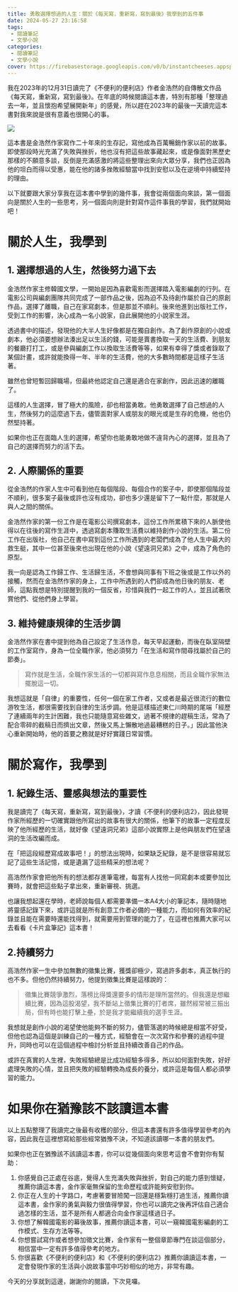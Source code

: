```yaml
---
title: 勇敢選擇想過的人生：關於《每天寫，重新寫，寫到最後》我學到的五件事
date: 2024-05-27 23:16:58
tags:
 - 閱讀筆記
 - 文學小說
categories:
 - 閱讀筆記
 - 文學小說
cover: https://firebasestorage.googleapis.com/v0/b/instantcheeses.appspot.com/o/%E6%AF%8F%E5%A4%A9%E5%AF%AB%20%E9%87%8D%E6%96%B0%E5%AF%AB%20%E5%AF%AB%E5%88%B0%E6%9C%80%E5%BE%8C%2F%E8%B5%B7%E6%80%9D%E6%96%87%E7%AB%A0-02.png?alt=media&token=6dd896bb-5ee1-4f56-9551-a3fbd724d011
---
```


我在2023年的12月31日讀完了《不便利的便利店》作者金浩然的自傳散文作品《每天寫，重新寫，寫到最後》。在年底的時候閱讀這本書，特別有那種「整理過去一年，並且懷抱希望展開新年」的感覺，所以趕在2023年的最後一天讀完這本書對我來說是很有意義也很開心的事。

![](https://firebasestorage.googleapis.com/v0/b/instantcheeses.appspot.com/o/%E6%AF%8F%E5%A4%A9%E5%AF%AB%20%E9%87%8D%E6%96%B0%E5%AF%AB%20%E5%AF%AB%E5%88%B0%E6%9C%80%E5%BE%8C%2F%E8%AE%80%E5%AE%8C%E8%AD%89%E6%98%8E.jpeg?alt=media&token=2a6eeb10-17a4-428a-993f-654b47527d6b)

這本書是金浩然作家寫作二十年來的生存記，寫他成為百萬暢銷作家以前的故事。即使那段時光充滿了失敗與挫折，他也沒有把這些故事藏起來，或是像面對黑歷史那樣的不願意多談，反倒是充滿感激的將這些整理出來向大眾分享，我們也正因為他的坦白而得以受惠，能在他的諸多挫敗經驗當中找到安慰以及在逆境中持續堅持的理由。

以下就要跟大家分享我在這本書中學到的幾件事，我會從兩個面向來談，第一個面向是關於人生的一些思考，另一個面向則是針對寫作這件事我的學習，我們就開始吧！

# 關於人生，我學到

## 1. 選擇想過的人生，然後努力過下去

金浩然作家主修韓國文學，一開始是因為喜歡電影而選擇踏入電影編劇的行列。在電影公司與編劇團隊共同完成了一部作品之後，因為迫不及待創作屬於自己的原創作品，選擇了離職，自己在家寫劇本，但是那並不順利。後來他進到出版社工作，受到工作的影響，決心成為一名小說家，自此展開他的小說家生涯。

透過書中的描述，發現他的大半人生好像都是在獨自創作。為了創作原創的小說或劇本，他必須要想辦法湊出足以生活的錢，可能是賣書換取一天的生活費、到朋友的餐廳打打工，或是參與編劇工作以換取生活費等等，如果有幸得了獎或者錄取了某個計畫，或許就能換得一年、半年的生活費，他的大多數時間都是這樣子生活著。

雖然也曾短暫回歸職場，但最終他認定自己還是適合在家創作，因此迅速的離職了。

這樣的人生選擇，冒了極大的風險，卻也相當勇敢。他勇敢選擇了自己想過的人生，然後努力的這麼過下去，儘管面對家人或朋友的眼光或是生存的危機，他也仍然堅持著。

如果你也正在面臨人生的選擇，希望你也能勇敢地做不違背內心的選擇，並且為了自己的選擇而努力的活下去。

## 2. 人際關係的重要

從金浩然的作家人生中可看到他在每個階段、每個合作的案子中，即使那個階段並不順利，很多案子最後或許也沒有成功，卻也多少還是留下了一點什麼，那就是人與人之間的關係。

金浩然作家的第一份工作是在電影公司撰寫劇本，這份工作所累積下來的人脈使他得以在往後的寫作生涯中，透過寫劇本賺取生活費以維持創作小說的生活。第二份工作在出版社，他自己在書中寫到這份工作所遇到的老闆們成為了他人生中最大的救生艇，其中一位甚至後來也出現在他的小說《望遠洞兄弟》之中，成為了角色的原型。

我一向是認為工作歸工作、生活歸生活，不會想與同事有下班之後或是工作以外的接觸，然而在金浩然作家的身上，工作中所遇到的人們卻成為他日後的朋友、老師，這點我想是特別提醒到我的一個反省，珍惜與我們一起工作的人，並且試著欣賞他們、從他們身上學習。

## 3. 維持健康規律的生活步調

金浩然作家在書中提到他為自己設定了生活作息，每天早起運動，而後在臥室隔壁的工作室寫作，身為一位全職作家，他必須努力「在生活和寫作間尋找屬於自己的節奏」。

> 寫作就是生活，全職作家生活的一切都與寫作息息相關，而且全職作家無法擺脫這一切。

我想這就是「自律」的重要性，任何一個在家工作者，又或者是最近很流行的數位游牧生活，都很需要找到自律的生活步調。他是這樣描述東仁川時期的尾端「經歷了連續兩年的生計困難，我也只能隨意寫些雜文，過著不規律的趕稿生活，常為了配合零碎的截稿日而擠出文章，然後又馬上懶散地過最糟糕的日子。」因此當他決心重新開始時，他的首要之務就是好好實踐日常習慣。

# 關於寫作，我學到

## 1. 紀錄生活、靈感與想法的重要性

我是讀完了《每天寫，重新寫，寫到最後》，才讀《不便利的便利店2》，因此發現作家所經歷的一切確實跟他所寫出的故事有很大的關係，他筆下的故事一定程度反映了他所經歷的生活，就好像《望遠洞兄弟》這部小說實際上是他與朋友們在望遠洞的生活改編而成。

在「把這段經歷寫成故事吧！」的想法出現時，如果缺乏紀錄，是不是很容易就忘記了這些生活記憶，或是遺漏了這些精采的想法呢？

高浩然作家會把他所有的想法都存進筆電裡，每當有人找他一同寫劇本或要參加比賽時，就會把這些點子拿出來，重新審視、挑選。

也讓我想起還在學時，老師說每個人都需要準備一本A4大小的筆記本，隨時隨地將靈感記錄下來，或許這就是所有創意工作者必備的一種能力，而如何有效率的紀錄並且能在需要時還能找得到，就需要用到管理的能力了，在這裡也推薦大家可以去看看《卡片盒筆記》這本書！

## 2.​持續努力

高浩然作家一生中參加無數的徵集比賽，獲獎卻極少，寫過許多劇本，真正執行的也不多。但他仍然持續努力，他提到徵集比賽是這樣說的：

> 徵集比賽競爭激烈，落榜比得獎還要多的情形是理所當然的。但我還是想繼續比賽，因為這股渴望，我不斷站上徵集比賽的打者席，雖然經常被三振出局，但有時也能打擊上壘，於是我才能繼續我的選手生涯。

我想就是創作小說的渴望使他能夠不斷的努力，儘管落選的時候總是相當不好受，但他也認為這個是訓練自己的一種方式，經驗會在一次次寫作和參賽的過程中提升，同時也可以在這個過程中檢討分析並且持續改善自己的作品。

或許在真實的人生裡，失敗經驗總是比成功經驗多得多，所以如何面對失敗，好好處理失敗的心情，並且把失敗的經驗轉換為成長的養分，或許這是每個人都必須學習的能力。

# 如果你在猶豫該不該讀這本書

以上五點整理了我讀完之後最有收穫的部分，但這本書還有許多值得學習參考的內容，因此我在這裡想寫給那些經常猶豫不決，不知道該讀哪一本書的朋友們。

如果你也正在猶豫該不該讀這本書，你可以從幾個面向來思考這會不會對你有幫助：

1. 你感覺自己正處在谷底，覺得人生充滿失敗與挫折，對自己的能力感到懷疑，推薦你讀這本書，金作家毫無保留的生命歷程或許能夠安慰到你。
2. 你正在人生的十字路口，考慮著要冒險闖一回還是穩紮穩打過生活，推薦你讀這本書，金作家的勇氣與毅力很值得學習，你也可以讀完之後再評估自己適合過怎樣的生活，並不是所有人都適合向金作家這樣過日子。
3. 你想了解韓國電影的幕後故事，推薦你讀這本書，可以一窺韓國電影編劇的工作模式、生存方法等等。
4. 你想嘗試寫作或者想參加徵文比賽，金作家有一整個章節專門在談這個部分，相信當中一定有許多值得參考的地方。
5. 你很喜歡《不便利的便利店》和《不便利的便利店2》推薦你讀讀這本書，一定會發現作家的生活與小說故事當中巧妙相似的地方，非常有趣。

今天的分享就到這邊，謝謝你的閱讀，下次見囉。
